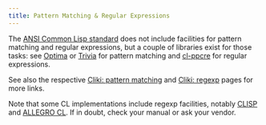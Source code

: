 ```yaml
---
title: Pattern Matching & Regular Expressions
---
```


The
[ANSI Common Lisp standard](http://www.lispworks.com/documentation/HyperSpec/index.html)
does not include facilities for pattern matching and regular
expressions, but a couple of libraries exist for those tasks: see
[Optima](https://github.com/m2ym/optima) or
[Trivia](https://github.com/guicho271828/trivia) for pattern matching
and [cl-ppcre](http://weitz.de/cl-ppcre/) for regular expressions.

See also the respective
[Cliki: pattern matching](http://www.cliki.net/pattern%20matching) and
[Cliki: regexp](http://www.cliki.net/Regular%20Expression) pages for more links.

Note that some CL implementations include regexp facilities, notably
[CLISP](http://clisp.sourceforge.net/impnotes.html#regexp) and
[ALLEGRO CL](http://www.franz.com/support/documentation/6.1/doc/regexp.htm). If
in doubt, check your manual or ask your vendor.
